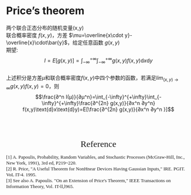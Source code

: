# Price’s theorem </br>

两个联合正态分布的随机变量(x,y)</br>
联合概率密度 $f(x,y)$，方差 $\mu=\overline{x\cdot y}-\overline{x}\cdot\bar{y}$，给定任意函数 $g(x,y)$</br>
期望:</br>
$$I=E[g(x,y)]=\int_{-\infty}^{+\infty}\int_{-\infty}^{+\infty}g(x,y)f(x,y)\text{d}x\text{d}y$$</br>
上述积分是方差$\mu$和联合概率密度$f(x,y)$中四个参数的函数，若满足$lim_{(x,y)→∞} g(x,y)f(x,y)=0$，则</br>
$$\frac{∂^n I(μ)}{∂μ^n}=\int_{-\infty}^{+\infty}\int_{-\infty}^{+\infty}\frac{∂^{2n} g(x,y)}{∂x^n ∂y^n} f(x,y)\text{d}x\text{d}y)=E[\frac{∂^{2n} g(x,y)}{∂x^n ∂y^n }]$$</br>


</br>
</br>

<center><font face="Times New Roman" size=5><font face="TimeNewRoman"></font>Reference</font></center>

<font face="Times New Roman" size=2>[1] A. Papoulis, Probability, Random Variables, and Stochastic Processes (McGraw-Hill, Inc., New York, 1991), 3rd ed, P219~220.</font></br>
<font face="Times New Roman" size=2>[2] R. Price, "A Useful Theorem for NonHnear Devices Having Gaussian Inputs," IRE. PGIT. VoL IT-4. 1995.</font></br>
<font face="Times New Roman" size=2>[3] See also A. Papoulis. "On an Extension of Price's Theorem," IEEE Transactions on Information Theory, Vol. IT-ll,l965.</font></br>
